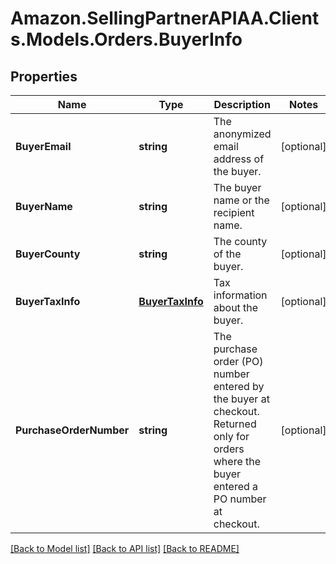 # Amazon.SellingPartnerAPIAA.Clients.Models.Orders.BuyerInfo
## Properties

Name | Type | Description | Notes
------------ | ------------- | ------------- | -------------
**BuyerEmail** | **string** | The anonymized email address of the buyer. | [optional] 
**BuyerName** | **string** | The buyer name or the recipient name. | [optional] 
**BuyerCounty** | **string** | The county of the buyer. | [optional] 
**BuyerTaxInfo** | [**BuyerTaxInfo**](BuyerTaxInfo.md) | Tax information about the buyer. | [optional] 
**PurchaseOrderNumber** | **string** | The purchase order (PO) number entered by the buyer at checkout. Returned only for orders where the buyer entered a PO number at checkout. | [optional] 

[[Back to Model list]](../README.md#documentation-for-models) [[Back to API list]](../README.md#documentation-for-api-endpoints) [[Back to README]](../README.md)

